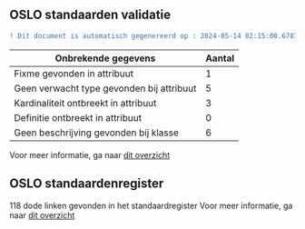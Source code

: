 ## OSLO standaarden validatie
```diff
! Dit document is automatisch gegenereerd op : 2024-05-14 02:15:00.678702
```

| Onbrekende gegevens               | Aantal  |
| ----------------------------              | --------------------------  |
| Fixme gevonden in attribuut               | 1  |
| Geen verwacht type gevonden bij attribuut | 5  |
| Kardinaliteit ontbreekt in attribuut      | 3  |
| Definitie ontbreekt in attribuut          | 0  |
| Geen beschrijving gevonden bij klasse     | 6  |

Voor meer informatie, ga naar [dit overzicht](output/controle_applicatieprofiel.md)

## OSLO standaardenregister

118 dode linken gevonden in het standaardregister
Voor meer informatie, ga naar [dit overzicht](output/dead_links.md)